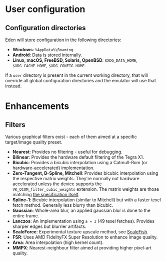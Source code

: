 # User configuration

## Configuration directories

Eden will store configuration in the following directories:

- **Windows**: `%AppData%\Roaming`.
- **Android**: Data is stored internally.
- **Linux, macOS, FreeBSD, Solaris, OpenBSD**: `$XDG_DATA_HOME`, `$XDG_CACHE_HOME`, `$XDG_CONFIG_HOME`.

If a `user` directory is present in the current working directory, that will override all global configuration directories and the emulator will use that instead.

# Enhancements

## Filters

Various graphical filters exist - each of them aimed at a specific target/image quality preset.

- **Nearest**: Provides no filtering - useful for debugging.
- **Bilinear**: Provides the hardware default filtering of the Tegra X1.
- **Bicubic**: Provides a bicubic interpolation using a Catmull-Rom (or hardware-accelerated) implementation.
- **Zero-Tangent, B-Spline, Mitchell**: Provides bicubic interpolation using the respective matrix weights. They're normally not hardware accelerated unless the device supports the `VK_QCOM_filter_cubic_weights` extension. The matrix weights are those matching [the specification itself](https://registry.khronos.org/vulkan/specs/latest/html/vkspec.html#VkSamplerCubicWeightsCreateInfoQCOM).
- **Spline-1**: Bicubic interpolation (similar to Mitchell) but with a faster texel fetch method. Generally less blurry than bicubic.
- **Gaussian**: Whole-area blur, an applied gaussian blur is done to the entire frame.
- **Lanczos**: An implementation using `a = 3` (49 texel fetches). Provides sharper edges but blurrier artifacts.
- **ScaleForce**: Experimental texture upscale method, see [ScaleFish](https://github.com/BreadFish64/ScaleFish).
- **FSR**: Uses AMD FidelityFX Super Resolution to enhance image quality.
- **Area**: Area interpolation (high kernel count).
- **MMPX**: Nearest-neighbour filter aimed at providing higher pixel-art quality.

